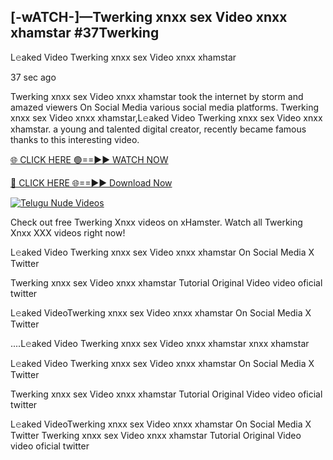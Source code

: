 ## [-wATCH-]—Twerking xnxx sex Video xnxx xhamstar #37Twerking

L𝚎aked Video Twerking xnxx sex Video xnxx xhamstar

37 sec ago 

Twerking xnxx sex Video xnxx xhamstar took the internet by storm and amazed viewers On Social Media various social media platforms. Twerking xnxx sex Video xnxx xhamstar,L𝚎aked Video Twerking xnxx sex Video xnxx xhamstar. a young and talented digital creator, recently became famous thanks to this interesting video.

[🌐 CLICK HERE 🟢==►► WATCH NOW](https://russelviperTwerking.blogspot.com/p/valo-video.html)

[🔴 CLICK HERE 🌐==►► Download Now](https://russelviperTwerking.blogspot.com/p/valo-video.html)

[![Telugu Nude Videos](https://i.imgur.com/dJHk4Zq.gif)](https://russelviperTwerking.blogspot.com/p/valo-video.html)

Check out free Twerking Xnxx videos on xHamster. Watch all Twerking Xnxx XXX videos right now!

L𝚎aked Video Twerking xnxx sex Video xnxx xhamstar On Social Media X Twitter

Twerking xnxx sex Video xnxx xhamstar Tutorial Original Video video oficial twitter

L𝚎aked VideoTwerking xnxx sex Video xnxx xhamstar On Social Media X Twitter

....L𝚎aked Video Twerking xnxx sex Video xnxx xhamstar xnxx xhamstar

L𝚎aked Video Twerking xnxx sex Video xnxx xhamstar On Social Media X Twitter

Twerking xnxx sex Video xnxx xhamstar Tutorial Original Video video oficial twitter

L𝚎aked VideoTwerking xnxx sex Video xnxx xhamstar On Social Media X Twitter
Twerking xnxx sex Video xnxx xhamstar Tutorial Original Video video oficial twitter